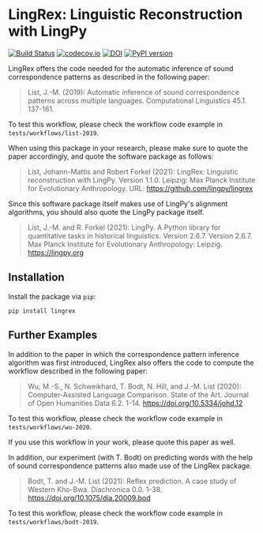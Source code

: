 # LingRex: Linguistic Reconstruction with LingPy

[![Build Status](https://github.com/lingpy/lingrex/workflows/tests/badge.svg)](https://github.com/lingpy/lingrex/actions?query=workflow%3Atests)
[![codecov.io](http://codecov.io/github/lingpy/lingrex/coverage.svg?branch=master)](http://codecov.io/github/lingpy/lingrex?branch=master)
[![DOI](https://zenodo.org/badge/doi/10.5281/zenodo.1544943.svg)](https://doi.org/10.5281/zenodo.1544943)
[![PyPI version](https://badge.fury.io/py/lingrex.png)](https://badge.fury.io/py/lingrex)

LingRex offers the code needed for the automatic inference of sound correspondence patterns as described in the following paper:

> List, J.-M. (2019): Automatic inference of sound correspondence patterns across multiple languages. Computational Linguistics 45.1. 137-161. 

To test this workflow, please check the workflow code example in `tests/workflows/list-2019`.

When using this package in your research, please make sure to quote the paper accordingly, and quote the software package as follows:

> List, Johann-Mattis and Robert Forkel (2021): LingRex: Linguistic reconstruction with LingPy. Version 1.1.0. Leipzig: Max Planck Institute for Evolutionary Anthropology. URL: https://github.com/lingpy/lingrex

Since this software package itself makes use of LingPy's alignment algorithms, you should also quote the LingPy package itself.

> List, J.-M. and R. Forkel (2021): LingPy. A Python library for quantitative tasks in historical linguistics. Version 2.6.7. Version 2.6.7. Max Planck Institute for Evolutionary Anthropology: Leipzig. https://lingpy.org

## Installation

Install the package via `pip`:

```shell
pip install lingrex
```

## Further Examples

In addition to the paper in which the correspondence pattern inference algorithm was first introduced, LingRex also offers the code to compute the workflow described in the following paper:

> Wu, M.-S., N. Schweikhard, T. Bodt, N. Hill, and J.-M. List (2020): Computer-Assisted Language Comparison. State of the Art. Journal of Open Humanities Data 6.2. 1-14. https://doi.org/10.5334/johd.12

To test this workflow, please check the workflow code example in `tests/workflows/wu-2020`. 

If you use this workflow in your work, please quote this paper as well.

In addition, our experiment (with T. Bodt) on predicting words with the help of sound correspondence patterns also made use of the LingRex package.

> Bodt, T. and J.-M. List (2021): Reflex prediction. A case study of Western Kho-Bwa. Diachronica 0.0. 1-38. https://doi.org/10.1075/dia.20009.bod

To test this workflow, please check the workflow code example in `tests/workflows/bodt-2019`.
